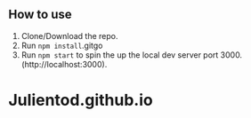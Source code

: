 ## How to use

1. Clone/Download the repo.
2. Run `npm install`.gitgo
3. Run `npm start` to spin the up the local dev server port 3000.(http://localhost:3000).

# Julientod.github.io
